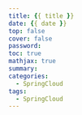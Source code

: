 ```yaml
---
title: {{ title }}
date: {{ date }}
top: false
cover: false
password:
toc: true
mathjax: true
summary:
categories:
  - SpringCloud
tags:
  - SpringCloud 
---
```


